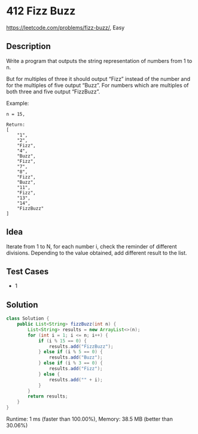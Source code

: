 # 412 Fizz Buzz

<https://leetcode.com/problems/fizz-buzz/>, Easy

## Description

Write a program that outputs the string representation of numbers from 1 to n.

But for multiples of three it should output “Fizz” instead of the number and
for the multiples of five output “Buzz”. For numbers which are multiples of
both three and five output “FizzBuzz”.

Example:

```
n = 15,

Return:
[
    "1",
    "2",
    "Fizz",
    "4",
    "Buzz",
    "Fizz",
    "7",
    "8",
    "Fizz",
    "Buzz",
    "11",
    "Fizz",
    "13",
    "14",
    "FizzBuzz"
]
```

## Idea

Iterate from 1 to N, for each number i, check the reminder of different
divisions. Depending to the value obtained, add different result to the list.

## Test Cases

- 1

## Solution

```java
class Solution {
    public List<String> fizzBuzz(int n) {
        List<String> results = new ArrayList<>(n);
        for (int i = 1; i <= n; i++) {
            if (i % 15 == 0) {
                results.add("FizzBuzz");
            } else if (i % 5 == 0) {
                results.add("Buzz");
            } else if (i % 3 == 0) {
                results.add("Fizz");
            } else {
                results.add("" + i);
            }
        }
        return results;
    }
}
```

Runtime: 1 ms (faster than 100.00%), Memory: 38.5 MB (better than 30.06%)
